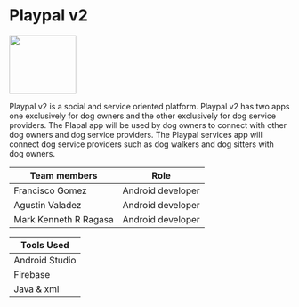 # Playpal v2

<img src= https://github.com/Spring2022-CSCI152/Team3/blob/main/Logos/playpal_logo_1.jpg width="120" height="105">

Playpal v2 is a social and service oriented platform. Playpal v2 has two apps one exclusively for dog owners and the other exclusively for dog service providers.  The Plapal app will be used by dog owners to connect with other dog owners and dog service providers. The Playpal services app will connect dog service providers such as dog walkers and dog sitters with dog owners.

| Team members | Role |
| ------------- | ------------- |
| Francisco Gomez  | Android developer   |
| Agustin Valadez  | Android developer  |
| Mark Kenneth R Ragasa | Android developer  |

| Tools Used |
|------------|
| Android Studio |
| Firebase |
| Java & xml |

